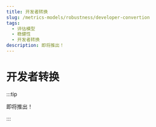 ```yaml
---
title: 开发者转换
slug: /metrics-models/robustness/developer-convertion
tags:
  - 评估模型
  - 稳健性
  - 开发者转换
description: 即将推出！
---
```


# 开发者转换

:::tip

即将推出！

:::
